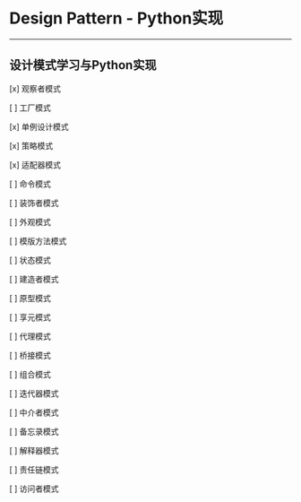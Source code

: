 # Design Pattern - Python实现
___
## 设计模式学习与Python实现
[x] 观察者模式

[ ] 工厂模式

[x] 单例设计模式

[x] 策略模式

[x] 适配器模式

[ ] 命令模式

[ ] 装饰者模式

[ ] 外观模式

[ ] 模版方法模式

[ ] 状态模式

[ ] 建造者模式

[ ] 原型模式

[ ] 享元模式

[ ] 代理模式

[ ] 桥接模式

[ ] 组合模式

[ ] 迭代器模式

[ ] 中介者模式

[ ] 备忘录模式

[ ] 解释器模式

[ ] 责任链模式

[ ] 访问者模式
